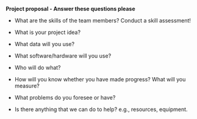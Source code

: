 **Project proposal - Answer these questions please**
- What are the skills of the team members? Conduct a skill assessment!

- What is your project idea?

- What data will you use?
  
- What software/hardware will you use?
  
- Who will do what?
  
- How will you know whether you have made progress? What will you measure?
  
- What problems do you foresee or have?
  
- Is there anything that we can do to help? e.g., resources, equipment.
